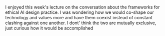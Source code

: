 I enjoyed this week's lecture on the conversation about the frameworks for ethical AI design practice. I was wondering how we would co-shape our technology and values more and have them coexist instead of constant clashing against one another. I dont' think the two are mutually exclusive, just curious how it would be accomplished
